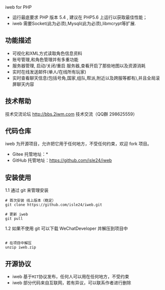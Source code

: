 iweb for PHP

* 运行最底要求 PHP 版本 5.4 , 建议在 PHP5.6 上运行以获取最佳性能；
* iweb 需要Socket(此为必须),Mysqli(此为必须),libmcrypt等扩展.

功能描述
----
* 可视化和XML方式读取角色信息资料
* 账号管理,和角色管理并有多重功能
* 服务器管理, 启动/关闭/重启 服务器,查看开启了那些地图以及资源消耗
* 实时在线发送邮件(单人/在线所有玩家)
* 实时查看聊天信息(包括号角,国家,组队,帮派,附近以及跨服等都有),并且全局滚屏聊天内容

技术帮助
----
技术交流论坛 http://bbs.2iwm.com
技术交流（QQ群 298625559）


代码仓库
----
iweb 为开源项目，允许把它用于任何地方，不受任何约束，欢迎 fork 项目。
* Gitee 托管地址：*
* GitHub 托管地址：https://github.com/isle24/iweb


安装使用
----
1.1 通过 git 来管理安装
```shell
# 首次安装 线上版本（稳定）
git clone https://github.com/isle24/iweb.git

# 更新 iweb
git pull
```

1.2 如果不使用 git 可以下载 WeChatDeveloper 并解压到项目中
```shell

# 在项目中解压
unzip iweb.zip

```


开源协议
----
* iweb 基于`MIT`协议发布，任何人可以用在任何地方，不受约束
* iweb 部分代码来自互联网，若有异议，可以联系作者进行删除



